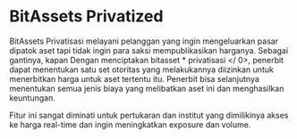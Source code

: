 # BitAssets Privatized

BitAssets Privatisasi melayani pelanggan yang ingin mengeluarkan pasar dipatok aset tapi tidak ingin para saksi mempublikasikan harganya. Sebagai gantinya, kapan Dengan menciptakan bitasset * privatisasi </ 0>, penerbit dapat menentukan satu set otoritas yang melakukannya diizinkan untuk menerbitkan harga untuk aset tertentu itu. Penerbit bisa selanjutnya menentukan semua jenis biaya yang melibatkan aset ini dan menghasilkan keuntungan.</p> 

Fitur ini sangat diminati untuk pertukaran dan institut yang dimilikinya akses ke harga real-time dan ingin meningkatkan exposure dan volume.